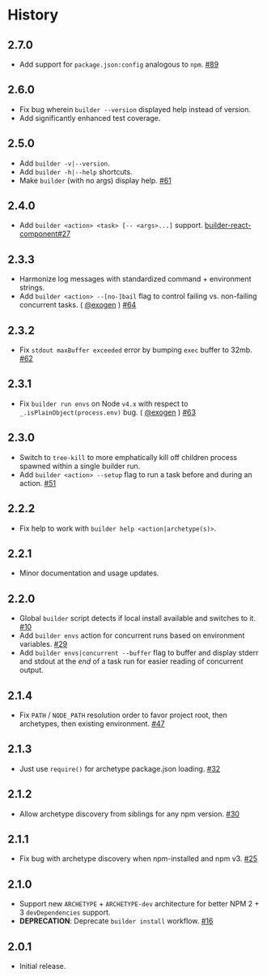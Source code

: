 History
=======

## 2.7.0

* Add support for `package.json:config` analogous to `npm`.
  [#89](https://github.com/FormidableLabs/builder/issues/89)

## 2.6.0

* Fix bug wherein `builder --version` displayed help instead of version.
* Add significantly enhanced test coverage.

## 2.5.0

* Add `builder -v|--version`.
* Add `builder -h|--help` shortcuts.
* Make `builder` (with no args) display help.
  [#61](https://github.com/FormidableLabs/builder/issues/61)

## 2.4.0

* Add `builder <action> <task> [-- <args>...]` support.
  [builder-react-component#27](https://github.com/FormidableLabs/builder-react-component/issues/27)

## 2.3.3

* Harmonize log messages with standardized command + environment strings.
* Add `builder <action> --[no-]bail` flag to control failing vs. non-failing
  concurrent tasks. ( [@exogen][] )
  [#64](https://github.com/FormidableLabs/builder/issues/64)

## 2.3.2

* Fix `stdout maxBuffer exceeded` error by bumping `exec` buffer to 32mb.
  [#62](https://github.com/FormidableLabs/builder/issues/62)

## 2.3.1

* Fix `builder run envs` on Node `v4.x` with respect to
  `_.isPlainObject(process.env)` bug. ( [@exogen][] )
  [#63](https://github.com/FormidableLabs/builder/issues/63)

## 2.3.0

* Switch to `tree-kill` to more emphatically kill off children process spawned
  within a single builder run.
* Add `builder <action> --setup` flag to run a task before and during an action.
  [#51](https://github.com/FormidableLabs/builder/issues/51)

## 2.2.2

* Fix help to work with `builder help <action|archetype(s)>`.

## 2.2.1

* Minor documentation and usage updates.

## 2.2.0

* Global `builder` script detects if local install available and switches to it.
  [#10](https://github.com/FormidableLabs/builder/issues/10)
* Add `builder envs` action for concurrent runs based on environment variables.
  [#29](https://github.com/FormidableLabs/builder/issues/29)
* Add `builder envs|concurrent --buffer` flag to buffer and display stderr and
  stdout at the _end_ of a task run for easier reading of concurrent output.

## 2.1.4

* Fix `PATH` / `NODE_PATH` resolution order to favor project root, then
  archetypes, then existing environment.
  [#47](https://github.com/FormidableLabs/builder/issues/47)

## 2.1.3

* Just use `require()` for archetype package.json loading.
  [#32](https://github.com/FormidableLabs/builder/issues/32)

## 2.1.2

* Allow archetype discovery from siblings for any npm version.
  [#30](https://github.com/FormidableLabs/builder/issues/30)

## 2.1.1

* Fix bug with archetype discovery when npm-installed and npm v3.
  [#25](https://github.com/FormidableLabs/builder/issues/25)

## 2.1.0

* Support new `ARCHETYPE` + `ARCHETYPE-dev` architecture for better NPM 2 + 3
  `devDependencies` support.
* **DEPRECATION**: Deprecate `builder install` workflow.
  [#16](https://github.com/FormidableLabs/builder/issues/16)

## 2.0.1

* Initial release.

[@exogen]: https://github.com/exogen
[@ryan-roemer]: https://github.com/ryan-roemer
